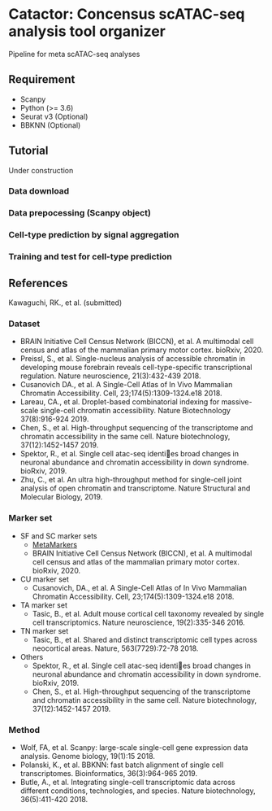 # Catactor: Concensus scATAC-seq analysis tool organizer
Pipeline for meta scATAC-seq analyses
## Requirement
* Scanpy
* Python (>= 3.6)
* Seurat v3 (Optional)
* BBKNN (Optional)

## Tutorial
Under construction
### Data download
### Data prepocessing (Scanpy object)
### Cell-type prediction by signal aggregation
### Training and test for cell-type prediction



## References
Kawaguchi, RK., et al. (submitted)
### Dataset
* BRAIN Initiative Cell Census Network (BICCN), et al. A multimodal cell census and atlas of the mammalian primary motor cortex. bioRxiv, 2020.
* Preissl, S., et al. Single-nucleus analysis of accessible chromatin in developing mouse forebrain reveals cell-type-specific transcriptional regulation. Nature neuroscience, 21(3):432-439 2018.
* Cusanovich DA., et al. A Single-Cell Atlas of In Vivo Mammalian Chromatin Accessibility. Cell, 23;174(5):1309-1324.e18 2018.
* Lareau, CA., et al. Droplet-based combinatorial indexing for massive-scale single-cell
chromatin accessibility. Nature Biotechnology 37(8):916-924 2019.
* Chen, S., et al. High-throughput sequencing of the transcriptome and chromatin accessibility
in the same cell. Nature biotechnology, 37(12):1452-1457 2019.
* Spektor, R., et al. Single cell atac-seq identies broad changes in neuronal abundance and chromatin accessibility in down syndrome. bioRxiv, 2019.
* Zhu, C., et al. An ultra high-throughput method for single-cell joint analysis of open chromatin and transcriptome. Nature Structural and Molecular Biology, 2019.

### Marker set
* SF and SC marker sets
    * [MetaMarkers](https://github.com/gillislab/MetaMarkers)
    * BRAIN Initiative Cell Census Network (BICCN), et al. A multimodal cell census and atlas of the mammalian primary motor cortex.  bioRxiv, 2020.
* CU marker set
    * Cusanovich, DA., et al. A Single-Cell Atlas of In Vivo Mammalian Chromatin Accessibility. Cell, 23;174(5):1309-1324.e18 2018.
* TA marker set
    * Tasic, B., et al. Adult mouse cortical cell taxonomy revealed by single cell transcriptomics. Nature neuroscience, 19(2):335-346 2016.
* TN marker set
    * Tasic, B., et al. Shared and distinct transcriptomic cell types across neocortical areas. Nature, 563(7729):72-78 2018.
* Others
    * Spektor, R., et al. Single cell atac-seq identies broad changes in neuronal abundance and chromatin accessibility in down syndrome. bioRxiv, 2019.
    * Chen, S., et al. High-throughput sequencing of the transcriptome and chromatin accessibility
in the same cell. Nature biotechnology, 37(12):1452-1457 2019.

### Method
* Wolf, FA, et al. Scanpy: large-scale single-cell gene expression data analysis. Genome biology, 19(1):15 2018.
* Polanski, K., et al. BBKNN: fast batch alignment of single cell transcriptomes. Bioinformatics, 36(3):964-965 2019.
* Butle, A., et al. Integrating single-cell transcriptomic data across different conditions, technologies, and species. Nature biotechnology, 36(5):411-420 2018.